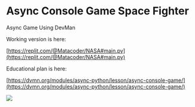 # Async Console Game Space Fighter

Async Game Using DevMan

Working version is here:

[https://replit.com/@Matacoder/NASA#main.py](https://replit.com/@Matacoder/NASA#main.py)

Educational plan is here:

[https://dvmn.org/modules/async-python/lesson/async-console-game/](https://dvmn.org/modules/async-python/lesson/async-console-game/)

<img src="https://dvmn.org/media/lessons/ezgif.com-optimize_YgtCKU0.gif">

